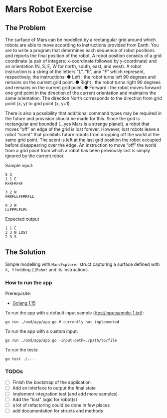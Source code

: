 # Mars Robot Exercise

## The Problem

The surface of Mars can be modelled by a rectangular grid around which robots are able to
move according to instructions provided from Earth. You are to write a program that
determines each sequence of robot positions and reports the final position of the robot.
A robot position consists of a grid coordinate (a pair of integers: x-coordinate followed by
y-coordinate) and an orientation (N, S, E, W for north, south, east, and west).
A robot instruction is a string of the letters “L”, “R”, and “F” which represent, respectively, the
instructions:
● Left : the robot turns left 90 degrees and remains on the current grid point.
● Right : the robot turns right 90 degrees and remains on the current grid point.
● Forward : the robot moves forward one grid point in the direction of the current
orientation and maintains the same orientation.
The direction North corresponds to the direction from grid point (x, y) to grid point (x, y+1).

There is also a possibility that additional command types may be required in the future and
provision should be made for this.
Since the grid is rectangular and bounded (...yes Mars is a strange planet), a robot that
moves “off” an edge of the grid is lost forever. However, lost robots leave a robot “scent” that
prohibits future robots from dropping off the world at the same grid point. The scent is left at
the last grid position the robot occupied before disappearing over the edge. An instruction to
move “off” the world from a grid point from which a robot has been previously lost is simply
ignored by the current robot.

Sample input:
```
5 3
1 1 E
RFRFRFRF

3 2 N
FRRFLLFFRRFLL

0 3 W
LLFFFLFLFL

```

Expected output

```
1 1 E
3 3 N LOST
2 3 S
```

## The Solution

Simple modelling with `MarsExplorer` struct capturing a surface defined with `X, Y` holding `[]Robot` and its instructions.

### How to run the app

Prerequisite:
- [Golang 1.15](https://golang.org/doc/install)

To run the app with a default input sample ([/test/inputsample-1.txt](/test/inputsample-1.txt)):

``
go run ./cmd/app/app.go # currently not implemented
``

To run the app with a custom input: 
```
go run ./cmd/app/app.go -input-path=./path/to/file
```

To run the tests:
```
go test ./...
```

### TODOs

- [ ] Finish the bootstrap of the application
- [ ] Add an interface to output the final state
- [ ] Implement integration test (and add more samples)
- [ ] Add the "lost" logic for robot(s)
- [ ] a lot of refactoring could be done in few places
- [ ] add documentation for structs and methods
